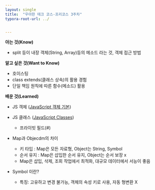 ```yaml
---
layout: single
title:  "우아한 테크 코스-프리코스 3주차"
typora-root-url: ../


---
```


**아는 것(Know)**

* split 등이 내장 객체(String, Array)등의 메소드 라는 것, 객체 접근 방법

**알고 싶은 것(Want to Know)**

* 호이스팅
* class extends(클래스 상속)의 활용 경험
* 단일 책임 원칙에 따른 함수(메소드) 활용

**배운 것(Learned)**

* JS 객체 ([JavaScript 객체 기본](https://developer.mozilla.org/ko/docs/Learn/JavaScript/Objects/Basics))

* JS 클래스 ([JavaScript Classes](https://developer.mozilla.org/ko/docs/Web/JavaScript/Reference/Classes))
  * 프라이빗 필드(#)

* Map과 Objecdm의 차이
  * 키 타입 : Map은 모든 자료형, Object는 String, Symbol
  * 순서 유지 : Map은 삽입한 순서 유지, Object는 순서 보장 x
  * Map은 삽입, 삭제, 조회 작업에서 최적화, 대규모 데이터에서 서능이 좋음

* Symbol 이란?
  * 특징: 고유하고 변경 불가능, 객체의 속성 키로 사용, 자동 형변환 X